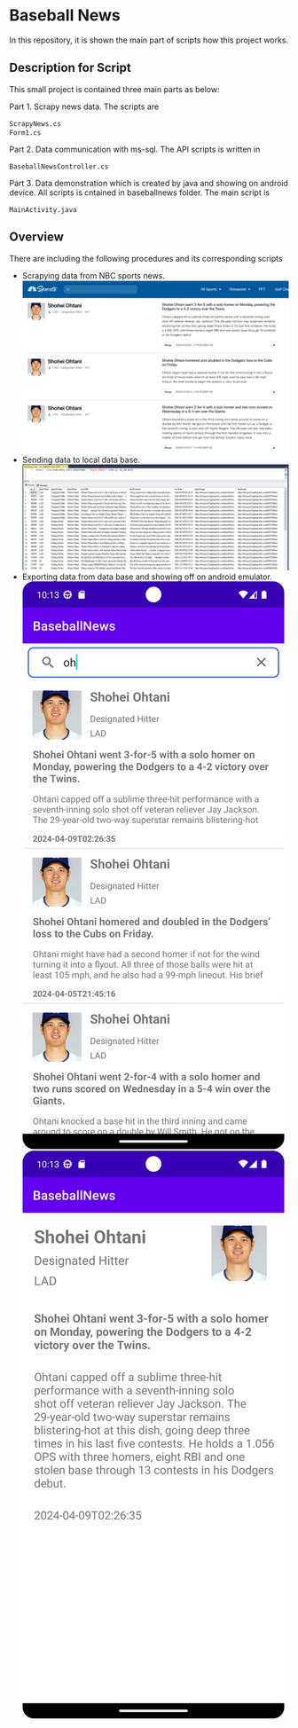 # Baseball News
In this repository, it is shown the main part of scripts how this project works. 

## Description for Script
This small project is contained three main parts as below:

Part 1. Scrapy news data. The scripts are
    
    ScrapyNews.cs
    Form1.cs

Part 2. Data communication with ms-sql. The API scripts is written in
    
    BaseballNewsController.cs

Part 3. Data demonstration which is created by java and showing on android device. All scripts is cntained in baseballnews folder. The main script is
    
    MainActivity.java

## Overview
There are including the following procedures and its corresponding scripts
- Scrapying data from NBC sports news.
![](images/nbcnews.png?raw=true)
- Sending data to local data base.
![](images/sql.png?raw=true)
- Exporting data from data base and showing off on android emulator.
![](images/android2.png?raw=true)
![](images/android1.png?raw=true)

